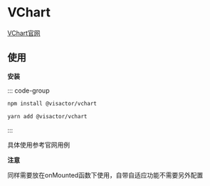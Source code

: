 # VChart

[VChart官网](https://www.visactor.com/vchart/)

## 使用

**安装**

::: code-group

```sh [npm]
npm install @visactor/vchart
```

```sh [yarn]
yarn add @visactor/vchart
```

:::

具体使用参考官网用例

**注意**

同样需要放在onMounted函数下使用，自带自适应功能不需要另外配置